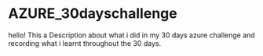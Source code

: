 # AZURE_30dayschallenge
hello! This a Description about what i did in my 30 days azure challenge and recording what i learnt throughout the 30 days.
